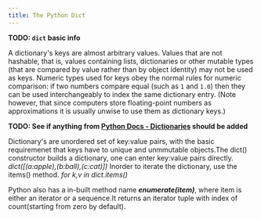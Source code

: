 ```yaml
---
title: The Python Dict
---
```

**TODO: `dict` basic info**

A dictionary's keys are almost arbitrary values. Values that are not hashable, that is, values containing lists, dictionaries or other mutable types (that are compared by value rather than by object identity) may not be used as keys. Numeric types used for keys obey the normal rules for numeric comparison: if two numbers compare equal (such as `1` and `1.0`) then they can be used interchangeably to index the same dictionary entry. (Note however, that since computers store floating-point numbers as approximations it is usually unwise to use them as dictionary keys.)

**TODO: See if anything from <a href='https://docs.python.org/3/tutorial/datastructures.html#dictionaries' target='_blank' rel='nofollow'>Python Docs - Dictionaries</a> should be added**

Dictionary's are unordered set of key:value pairs, with the basic requiremenet that keys have to unique and unmmutable objects.The dict() constructor builds a dictionary, one can enter key:value pairs directly.
*dict([(a:apple),(b:ball),(c:cat)])*
Inorder to iterate the dictionary, use the items() method.
*for k,v in dict.items()*

Python also has a in-built method name *__enumerate(item)__*, where item is either an iterator or a sequence.It returns an iterator tuple with index of count(starting from zero by default).
